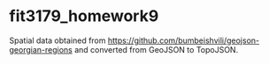 # fit3179_homework9

Spatial data obtained from https://github.com/bumbeishvili/geojson-georgian-regions and converted from GeoJSON to TopoJSON.
